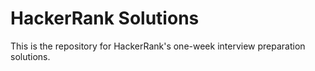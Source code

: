 # HackerRank Solutions
This is the repository for HackerRank's one-week interview preparation solutions.

